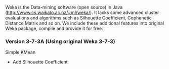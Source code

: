 Weka is the Data-mining software (open source) in Java (http://www.cs.waikato.ac.nz/~ml/weka/).
It lacks some advanced cluster evaluations and algorithms such as Silhouette Coefficient, Cophenetic Distance Matrix and so on.
We include these additional features into original Weka package, compile and provide it  for free.

### Version 3-7-3A (Using original Weka 3-7-3) ###
Simple KMean
  * Add Silhouette Coefficient